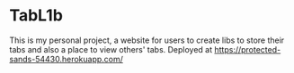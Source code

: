 # TabL1b
This is my personal project, a website for users to create libs to store their tabs and also a place to view others' tabs. 
Deployed at https://protected-sands-54430.herokuapp.com/

